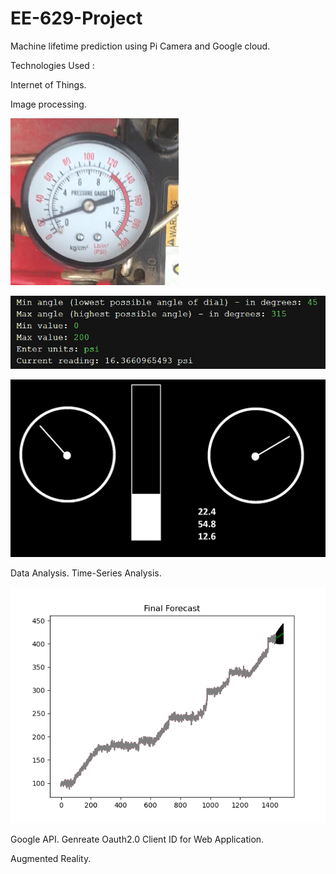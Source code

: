 # EE-629-Project
Machine lifetime prediction using Pi Camera and Google cloud.

Technologies Used :

Internet of Things.

Image processing.
<p><img src='Image_Processing/images/gauge-1.jpg' />
  
<p><img src='Image_Processing/images/screen-prompt.jpg' />
  
<p><img src='dst1.jpg' />
  
Data Analysis.
Time-Series Analysis.
<p><img src='Graph/graph.png' />
  

Google API.
Genreate Oauth2.0 Client ID for Web Application.

Augmented Reality.

